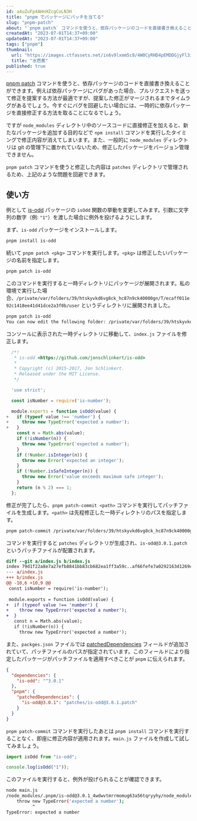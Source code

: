 ```yaml
---
id: a4uZuFp4AHnHZcgCoLN3H
title: "pnpm でパッケージにパッチを当てる"
slug: "pnpm-patch"
about: "`pnpm patch` コマンドを使うと、依存パッケージのコードを直接書き換えることができます。"
createdAt: "2023-07-01T14:37+09:00"
updatedAt: "2023-07-01T14:37+09:00"
tags: ["pnpm"]
thumbnail:
  url: "https://images.ctfassets.net/in6v9lxmm5c8/4W0CyRHD4pEMDDGjyFl3iz/5f4531162591220d474df7a97f15d8af/flower_mizubashou_16637.png"
  title: "水芭蕉"
published: true
---
```

[pnpm patch](https://pnpm.io/ja/cli/patch) コマンドを使うと、依存パッケージのコードを直接書き換えることができます。例えば依存パッケージにバグがあった場合、プルリクエストを送って修正を提案する方法が最適ですが、提案した修正がマージされるまでタイムラグがあるでしょう。今すぐにバグを回避したい場合には、一時的に依存パッケージを直接修正する方法を取ることになるでしょう。

ですが `node_modules` ディレクトリ中のソースコードに直接修正を加えると、新たなパッケージを追加する目的などで `npm install` コマンドを実行したタイミングで修正内容が消えてしまいます。また、一般的に `node_modules` ディレクトリは git の管理下に置かれていないため、修正したパッケージをバージョン管理できません。

`pnpm patch` コマンドを使うと修正した内容は `patches` ディレクトリで管理されるため、上記のような問題を回避できます。

## 使い方

例として [is-odd](https://www.npmjs.com/package/is-odd) パッケージの `isOdd` 関数の挙動を変更してみます。引数に文字列の数字（例: `"1"`）を渡した場合に例外を投げるようにします。

まず、`is-odd` パッケージをインストールします。

```sh
pnpm install is-odd
```

続いて `pnpm patch <pkg>` コマンドを実行します。`<pkg>` は修正したいパッケージの名前を指定します。

```sh
pnpm patch is-odd
```

このコマンドを実行すると一時ディレクトリにパッケージが展開されます。私の環境で実行した場合、`/private/var/folders/39/htskyvkd6vg8ck_hc87n9ck40000gn/T/ecaff011e92c1418ee41d41dce2a3f0b/user` というディレクトリに展開されました。

```sh
pnpm patch is-odd
You can now edit the following folder: /private/var/folders/39/htskyvkd6vg8ck_hc87n9ck40000gn/T/ecaff011e92c1418ee41d41dce2a3f0b/user
```

コンソールに表示された一時ディレクトリに移動して、`index.js` ファイルを修正します。

```diff:index.js
  /*!
   * is-odd <https://github.com/jonschlinkert/is-odd>
   *
   * Copyright (c) 2015-2017, Jon Schlinkert.
   * Released under the MIT License.
   */

  'use strict';

  const isNumber = require('is-number');

  module.exports = function isOdd(value) {
+   if (typeof value !== 'number') {
+     throw new TypeError('expected a number');
+   }
    const n = Math.abs(value);
    if (!isNumber(n)) {
      throw new TypeError('expected a number');
    }
    if (!Number.isInteger(n)) {
      throw new Error('expected an integer');
    }
    if (!Number.isSafeInteger(n)) {
      throw new Error('value exceeds maximum safe integer');
    }
    return (n % 2) === 1;
  };
```

修正が完了したら、`pnpm patch-commit <path>` コマンドを実行してパッチファイルを生成します。`<path>` は先程修正した一時ディレクトリのパスを指定します。

```sh
pnpm patch-commit /private/var/folders/39/htskyvkd6vg8ck_hc87n9ck40000gn/T/ecaff011e92c1418ee41d41dce2a3f0b/user
```

コマンドを実行すると `patches` ディレクトリが生成され、`is-odd@3.0.1.patch` というパッチファイルが配置されます。

```patch:is-odd@3.0.1.patch
diff --git a/index.js b/index.js
index 79d1f22a8e7a27efb8841bb83cb682ea1ff3a59c..af66fefe7a0292163d1269c2276bc2a245a5bedc 100644
--- a/index.js
+++ b/index.js
@@ -10,6 +10,9 @@
 const isNumber = require('is-number');
 
 module.exports = function isOdd(value) {
+  if (typeof value !== 'number') {
+    throw new TypeError('expected a number');
+  }
   const n = Math.abs(value);
   if (!isNumber(n)) {
     throw new TypeError('expected a number');
```

また、`packges.json` ファイルでは [patchedDependencies](https://pnpm.io/ja/package_json#pnpmpatcheddependencies) フィールドが追加されていて、パッチファイルのパスが指定されています。このフィールドにより指定したパッケージがパッチファイルを適用すべきことが `pnpm` に伝えられます。

```json:package.json
{
  "dependencies": {
    "is-odd": "^3.0.1"
  },
  "pnpm": {
    "patchedDependencies": {
      "is-odd@3.0.1": "patches/is-odd@3.0.1.patch"
    }
  }
}
```

`pnpm patch-commit` コマンドを実行したあとは `pnpm install` コマンドを実行することなく、即座に修正内容が適用されます。`main.js` ファイルを作成して試してみましょう。

```js:main.js
import isOdd from "is-odd";

console.log(isOdd("1"));
```

このファイルを実行すると、例外が投げられることが確認できます。

```sh
node main.js 
/node_modules/.pnpm/is-odd@3.0.1_4wdwvtmrrmomug63a56tqryyhy/node_modules/is-odd/index.js:14
    throw new TypeError('expected a number');
          ^
TypeError: expected a number
```


